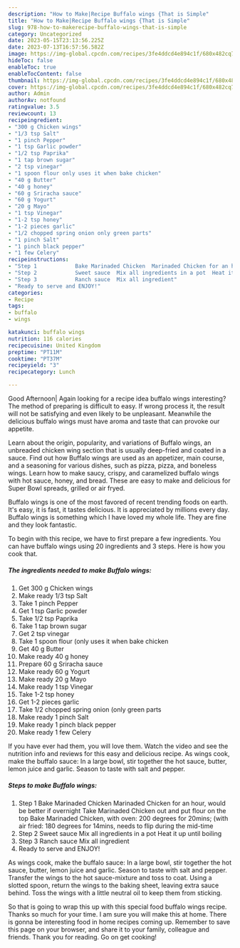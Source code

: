 ```yaml
---
description: "How to Make|Recipe Buffalo wings {That is Simple"
title: "How to Make|Recipe Buffalo wings {That is Simple"
slug: 978-how-to-makerecipe-buffalo-wings-that-is-simple
category: Uncategorized
date: 2023-05-15T23:13:56.225Z
date: 2023-07-13T16:57:56.582Z
image: https://img-global.cpcdn.com/recipes/3fe4ddcd4e894c1f/680x482cq70/buffalo-wings-recipe-main-photo.jpg
hideToc: false
enableToc: true
enableTocContent: false
thumbnail: https://img-global.cpcdn.com/recipes/3fe4ddcd4e894c1f/680x482cq70/buffalo-wings-recipe-main-photo.jpg
cover: https://img-global.cpcdn.com/recipes/3fe4ddcd4e894c1f/680x482cq70/buffalo-wings-recipe-main-photo.jpg
author: Admin
authorAv: notfound
ratingvalue: 3.5
reviewcount: 13
recipeingredient:
- "300 g Chicken wings"
- "1/3 tsp Salt"
- "1 pinch Pepper"
- "1 tsp Garlic powder"
- "1/2 tsp Paprika"
- "1 tap brown sugar"
- "2 tsp vinegar"
- "1 spoon flour only uses it when bake chicken"
- "40 g Butter"
- "40 g honey"
- "60 g Sriracha sauce"
- "60 g Yogurt"
- "20 g Mayo"
- "1 tsp Vinegar"
- "1-2 tsp honey"
- "1-2 pieces garlic"
- "1/2 chopped spring onion only green parts"
- "1 pinch Salt"
- "1 pinch black pepper"
- "1 few Celery"
recipeinstructions:
- "Step 1            Bake Marinaded Chicken  Marinaded Chicken for an hour, would be better if overnight  Take Marinaded Chicken out and put flour on the top   Bake Marinaded Chicken, with oven: 200 degrees for 20mins;  (with air fried: 180 degrees for 14mins, needs to flip during the mid-time"
- "Step 2            Sweet sauce  Mix all ingredients in a pot  Heat it up until boiling"
- "Step 3            Ranch sauce  Mix all ingredient"
- "Ready to serve and ENJOY!"
categories:
- Recipe
tags:
- buffalo
- wings

katakunci: buffalo wings 
nutrition: 116 calories
recipecuisine: United Kingdom
preptime: "PT11M"
cooktime: "PT37M"
recipeyield: "3"
recipecategory: Lunch

---
```



Good Afternoon| Again looking for a recipe idea buffalo wings interesting? The method of preparing is difficult to easy. If wrong process it, the result will not be satisfying and even likely to be unpleasant. Meanwhile the delicious buffalo wings must have aroma and taste that can provoke our appetite.





Learn about the origin, popularity, and variations of Buffalo wings, an unbreaded chicken wing section that is usually deep-fried and coated in a sauce. Find out how Buffalo wings are used as an appetizer, main course, and a seasoning for various dishes, such as pizza, pizza, and boneless wings. Learn how to make saucy, crispy, and caramelized buffalo wings with hot sauce, honey, and bread. These are easy to make and delicious for Super Bowl spreads, grilled or air fryed.

Buffalo wings is one of the most favored of recent trending foods on earth. It's easy, it is fast, it tastes delicious. It is appreciated by millions every day. Buffalo wings is something which I have loved my whole life. They are fine and they look fantastic.


To begin with this recipe, we have to first prepare a few ingredients. You can have buffalo wings using 20 ingredients and 3 steps. Here is how you cook that.

<!--inarticleads1-->

##### The ingredients needed to make Buffalo wings:

1. Get 300 g Chicken wings
1. Make ready 1/3 tsp Salt
1. Take 1 pinch Pepper
1. Get 1 tsp Garlic powder
1. Take 1/2 tsp Paprika
1. Take 1 tap brown sugar
1. Get 2 tsp vinegar
1. Take 1 spoon flour (only uses it when bake chicken
1. Get 40 g Butter
1. Make ready 40 g honey
1. Prepare 60 g Sriracha sauce
1. Make ready 60 g Yogurt
1. Make ready 20 g Mayo
1. Make ready 1 tsp Vinegar
1. Take 1-2 tsp honey
1. Get 1-2 pieces garlic
1. Take 1/2 chopped spring onion (only green parts
1. Make ready 1 pinch Salt
1. Make ready 1 pinch black pepper
1. Make ready 1 few Celery


If you have ever had them, you will love them. Watch the video and see the nutrition info and reviews for this easy and delicious recipe. As wings cook, make the buffalo sauce: In a large bowl, stir together the hot sauce, butter, lemon juice and garlic. Season to taste with salt and pepper. 

<!--inarticleads2-->

##### Steps to make Buffalo wings:

1. Step 1            Bake Marinaded Chicken  Marinaded Chicken for an hour, would be better if overnight  Take Marinaded Chicken out and put flour on the top   Bake Marinaded Chicken, with oven: 200 degrees for 20mins;  (with air fried: 180 degrees for 14mins, needs to flip during the mid-time
1. Step 2            Sweet sauce  Mix all ingredients in a pot  Heat it up until boiling
1. Step 3            Ranch sauce  Mix all ingredient
1. Ready to serve and ENJOY!

As wings cook, make the buffalo sauce: In a large bowl, stir together the hot sauce, butter, lemon juice and garlic. Season to taste with salt and pepper. Transfer the wings to the hot sauce-mixture and toss to coat. Using a slotted spoon, return the wings to the baking sheet, leaving extra sauce behind. Toss the wings with a little neutral oil to keep them from sticking. 

So that is going to wrap this up with this special food buffalo wings recipe. Thanks so much for your time. I am sure you will make this at home. There is gonna be interesting food in home recipes coming up. Remember to save this page on your browser, and share it to your family, colleague and friends. Thank you for reading. Go on get cooking!
